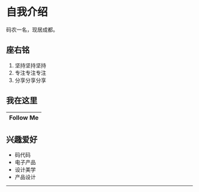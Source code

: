
# 自我介绍

码农一名，现居成都。

## 座右铭
1. 坚持坚持坚持
2. 专注专注专注
3. 分享分享分享


## 我在这里

|Follow Me|
|---|
[博客园]:https://cnblogs.com/wanghuaisheng
[个人网站]:https://huaisheng.wang
[GitHub]:https://github.com/wanghuaisheng

## 兴趣爱好
* 码代码
* 电子产品
* 设计美学
* 产品设计

*******************
